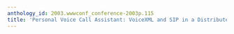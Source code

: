```yaml
---
anthology_id: 2003.wwwconf_conference-2003p.115
title: 'Personal Voice Call Assistant: VoiceXML and SIP in a Distributed Environment'
---
```

